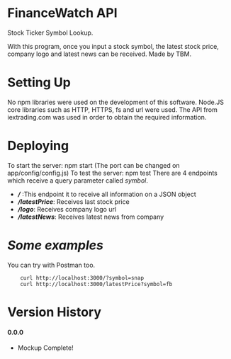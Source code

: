 FinanceWatch API
=================
Stock Ticker Symbol Lookup.

With this program, once you input a stock symbol, the latest stock price, company logo and latest news 
can be received.
Made by TBM.

Setting Up
=================
No npm libraries were used on the development of this software. Node.JS core libraries such as
HTTP, HTTPS, fs and url were used.
The API from iextrading.com was used in order to obtain the required information.

Deploying
=================
To start the server: npm start (The port can be changed on app/config/config.js)
To test the server: npm test
There are 4 endpoints which receive a query parameter called _symbol_.
* ***/*** :This endpoint it to receive all information on a JSON object
* ***/latestPrice***: Receives last stock price
* ***/logo***: Receives company logo url
* ***/latestNews***: Receives latest news from company

***Some examples***
===================

You can try with Postman too.
```
    curl http://localhost:3000/?symbol=snap
    curl http://localhost:3000/latestPrice?symbol=fb
```

Version History
=================
#### 0.0.0
- Mockup Complete!